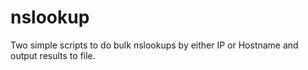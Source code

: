 # nslookup
Two simple scripts to do bulk nslookups by either IP or Hostname and output results to file. 
